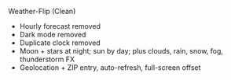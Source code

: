 Weather-Flip (Clean)
- Hourly forecast removed
- Dark mode removed
- Duplicate clock removed
- Moon + stars at night; sun by day; plus clouds, rain, snow, fog, thunderstorm FX
- Geolocation + ZIP entry, auto-refresh, full-screen offset
